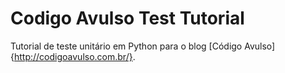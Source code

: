 # Codigo Avulso Test Tutorial

Tutorial de teste unitário em Python para o blog [Código Avulso]{http://codigoavulso.com.br/}.
